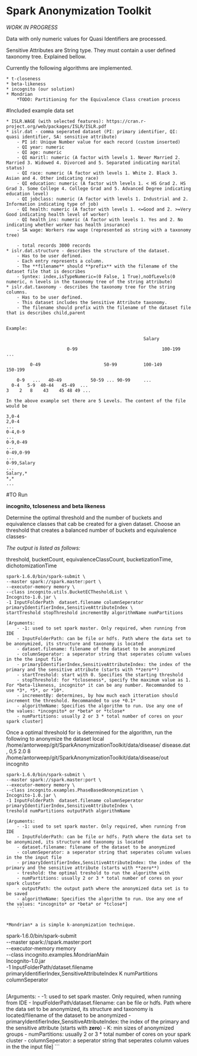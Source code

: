 # Spark Anonymization Toolkit
*WORK IN PROGRESS*

Data with only numeric values for Quasi Identifiers are processed.

Sensitive Attributes are String type. They must contain a user defined taxonomy tree. Explained bellow.
  
 Currently the following algorithms are implemented. 
 
 	* t-closeness
 	* beta-likeness
 	* incognito (our solution)
 	* Mondrian
 		*TODO: Partitioning for the Equivalence Class creation process


#Included example data set

	* ISLR.WAGE (with selected features): https://cran.r-project.org/web/packages/ISLR/ISLR.pdf
	* islr.dat - comma seperated dataset (PI: primary identifier, QI: quasi identifier, SA: sensitive attribute)
		- PI id: Unique Number value for each record (custom inserted)
		- QI year: numeric
		- QI age: numeric
		- QI maritl: numeric (A factor with levels 1. Never Married 2. Married 3. Widowed 4. Divorced and 5. Separated indicating marital status)
		- QI race: numeric (A factor with levels 1. White 2. Black 3. Asian and 4. Other indicating race)
		- QI education: numeric (A factor with levels 1. < HS Grad 2. HS Grad 3. Some College 4. College Grad and 5. Advanced Degree indicating education level)
		- QI jobclass: numeric (A factor with levels 1. Industrial and 2. Information indicating type of job)
		- QI health: numeric (A factor with levels 1. <=Good and 2. >=Very Good indicating health level of worker)
		- QI health_ins: numeric (A factor with levels 1. Yes and 2. No indicating whether worker has health insurance)
		- SA wage: Workers raw wage (represented as string with a taxonomy tree)
		
		- total records 3000 records
	* islr.dat.structure - describes the structure of the dataset. 
		- Has to be user defined.
		- Each entry represents a column. 
		- The **filename** should **prefix** with the filename of the dataset file that is describes
		- Syntex: index,isTypeNumeric=(0 False, 1 True),noOfLevels(0 numeric, n levels in the taxonomy tree of the string attribute)
	* islr.dat.taxonomy - describes the taxonomy tree for the string columns. 
		- Has to be user defined. 
		- This dataset includes the Sensitive Attribute taxonomy. 
		- The filename should prefix with the filename of the dataset file that is describes child,parent
	
	
	Example:					
```
													Salary
					
					   0-99							       100-199 				...							
		
	     0-49				         50-99			100-149			150-199		
	
	0-9   ... 	40-49	 		50-59 ... 90-99		...
  0-4   5-9  40-44   45-49  ...
3    2   8    43    45 48 49 ...
 ```
 
 	In the above example set there are 5 Levels. The content of the file would be
 ```
 3,0-4
 2,0-4
 ...
 0-4,0-9
 ...
 0-9,0-49
 ...
 0-49,0-99
 ...
 0-99,Salary
 ...
 Salary,*
 *,*
 ...
 ``` 			
 
 
#TO Run

**incognito, tcloseness and beta likeness**

Determine the optimal threshold and the number of buckets and equivalence classes that cab be created for a given dataset. Choose an threshold that creates a balanced number of buckets and equivalence classes-

*The output is listed as follows:*

threshold, bucketCount, equivalenceClassCount, bucketizationTime, dichotomizationTime
```
spark-1.6.0/bin/spark-submit \
--master spark://spark.master:port \
--executor-memory memory \
--class incognito.utils.BucketECThesholdList \
Incognito-1.0.jar \
-1 InputFolderPath  dataset.filename columnSeperator primaryIdentifierIndex,SensitiveAttributeIndex \
startTreshold stopThreshold incrementBy algorithmName numPartitions
```
 
```
[Arguments: 
	- -1: used to set spark master. Only required, when running from IDE
	- InputFolderPath: can be file or hdfs. Path where the data set to be anonymized, its structure and taxonomy is located
	- dataset.filename: filename of the dataset to be anonymized
	- columnSeperator: a seperator string that seperates column values in the the input file
	- primaryIdentifierIndex,SensitiveAttributeIndex: the index of the primary and the sensitive attribute (starts with **zero**)
	- startTreshold: start with 0. Specifies the starting threshold
	- stopThreshold: for *tcloseness*, specify the maximum value as 1. For *beta-likeness, incognito* it can be any number. Recommanded to use *3*, *5*, or *10*.
	- incrementBy: determines, by how much each itteration should increment the threshold. Recommanded to use *0.1*
	- algorithmName: Specifies the algorithm to run. Use any one of the values: *incognito* or *beta* or *tclose*
	- numPartitions: usually 2 or 3 * total number of cores on your spark cluster]
```	

Once a optimal threshold for is determined for the algorithm, run the following to anonymize the dataset
local
/home/antorweep/git/SparkAnonymizationToolkit/data/disease/
disease.dat
,
0,5
2.0
8
/home/antorweep/git/SparkAnonymizationToolkit/data/disease/out
incognito
```
spark-1.6.0/bin/spark-submit \
--master spark://spark.master:port \
--executor-memory memory \
--class incognito.examples.PhaseBasedAnonymization \
Incognito-1.0.jar \
-1 InputFolderPath  dataset.filename columnSeperator primaryIdentifierIndex,SensitiveAttributeIndex \
treshold numPartitions outputPath algorithmName
```
```
[Arguments: 
	- -1: used to set spark master. Only required, when running from IDE
	- InputFolderPath: can be file or hdfs. Path where the data set to be anonymized, its structure and taxonomy is located
	- dataset.filename: filename of the dataset to be anonymized
	- columnSeperator: a seperator string that seperates column values in the the input file
	- primaryIdentifierIndex,SensitiveAttributeIndex: the index of the primary and the sensitive attribute (starts with **zero**)
	- treshold: the optimal treshold to run the algorithm with
	- numPartitions: usually 2 or 3 * total number of cores on your spark cluster
	- outputPath: the output path where the anonymized data set is to be saved
	- algorithmName: Specifies the algorithm to run. Use any one of the values: *incognito* or *beta* or *tclose*]
	```
 	
 	
*Mondrian* a is simple k-anonymization technique.
 ```
 spark-1.6.0/bin/spark-submit \
--master spark://spark.master:port  \
--executor-memory memory \
--class incognito.examples.MondrianMain \
Incognito-1.0.jar \
-1 InputFolderPath/dataset.filename primaryIdentifierIndex,SensitiveAttributeIndex K numPartitions columnSeperator
 ```
 
 ```
[Arguments: 
	- -1: used to set spark master. Only required, when running from IDE
	- InputFolderPath/dataset.filename: can be file or hdfs. Path where the data set to be anonymized, its structure and taxonomy is located/filename of the dataset to be anonymized
	- primaryIdentifierIndex,SensitiveAttributeIndex: the index of the primary and the sensitive attribute (starts with **zero**)
	- K: min sizes of anonymized groups
	- numPartitions: usually 2 or 3 * total number of cores on your spark cluster
	- columnSeperator: a seperator string that seperates column values in the the input file]
	```
